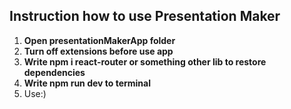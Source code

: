 ## Instruction how to use Presentation Maker
1. **Open presentationMakerApp folder**
2. **Turn off extensions before use app**
3. **Write npm i react-router or something other lib to restore dependencies**
4. **Write npm run dev to terminal**
5. Use:)
